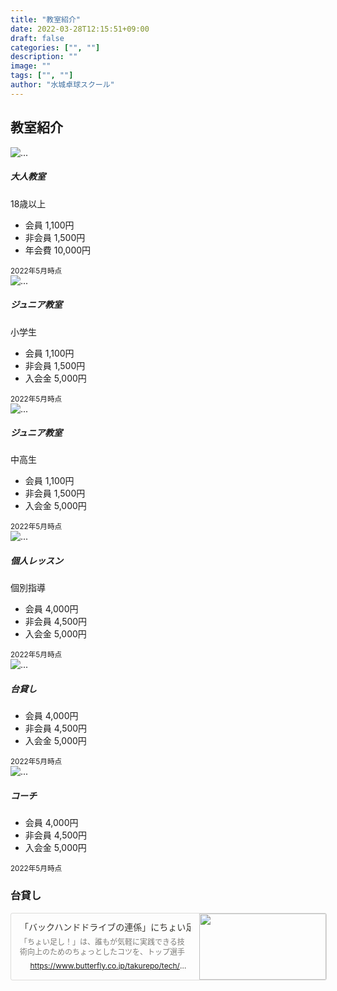 ```yaml
---
title: "教室紹介"
date: 2022-03-28T12:15:51+09:00
draft: false
categories: ["", ""]
description: ""
image: ""
tags: ["", ""]
author: "水城卓球スクール"
---
```


## 教室紹介

<!-- =======================
Price-1 START -->
<div class="card-group">
    <div class="card">
        <img src="/images/blog/106.jpg" class="card-img-top" alt="...">
        <div class="card-body">
            <h5 class="card-title">大人教室</h5>
            <p class="card-text">18歳以上</p>
            <ul class="list-group list-group-flush">
            <li class="list-group-item">会員 1,100円</li>
            <li class="list-group-item">非会員 1,500円</li>
            <li class="list-group-item">年会費 10,000円</li>
            </ul>
        </div>
        <div class="card-footer">
            <small class="text-muted">2022年5月時点</small>
        </div>
    </div>
    <div class="card">
        <img src="/images/blog/107.jpg" class="card-img-top" alt="...">
        <div class="card-body">
            <h5 class="card-title">ジュニア教室</h5>
            <p class="card-text">小学生</p>
            <ul class="list-group list-group-flush">
            <li class="list-group-item">会員 1,100円</li>
            <li class="list-group-item">非会員 1,500円</li>
            <li class="list-group-item">入会金 5,000円</li>
            </ul>
        </div>
        <div class="card-footer">
            <small class="text-muted">2022年5月時点</small>
        </div>
    </div>
    <div class="card">
        <img src="/images/blog/107.jpg" class="card-img-top" alt="...">
        <div class="card-body">
            <h5 class="card-title">ジュニア教室</h5>
            <p class="card-text">中高生</p>
            <ul class="list-group list-group-flush">
            <li class="list-group-item">会員 1,100円</li>
            <li class="list-group-item">非会員 1,500円</li>
            <li class="list-group-item">入会金 5,000円</li>
            </ul>
        </div>
        <div class="card-footer">
            <small class="text-muted">2022年5月時点</small>
        </div>
    </div>
</div>
<div class="card-group">
    <div class="card">
        <img src="/images/blog/103.jpg" class="card-img-top" alt="...">
        <div class="card-body">
            <h5 class="card-title">個人レッスン</h5>
            <p class="card-text">個別指導</p>
            <ul class="list-group list-group-flush">
            <li class="list-group-item">会員 4,000円</li>
            <li class="list-group-item">非会員 4,500円</li>
            <li class="list-group-item">入会金 5,000円</li>
            </ul>
        </div>
        <div class="card-footer">
            <small class="text-muted">2022年5月時点</small>
        </div>
    </div>
    <div class="card">
        <img src="/images/blog/103.jpg" class="card-img-top" alt="...">
        <div class="card-body">
            <h5 class="card-title">台貸し</h5>
            <p class="card-text"></p>
            <ul class="list-group list-group-flush">
            <li class="list-group-item">会員 4,000円</li>
            <li class="list-group-item">非会員 4,500円</li>
            <li class="list-group-item">入会金 5,000円</li>
            </ul>
        </div>
        <div class="card-footer">
            <small class="text-muted">2022年5月時点</small>
        </div>
    </div>
    <div class="card">
        <img src="/images/blog/103.jpg" class="card-img-top" alt="...">
        <div class="card-body">
            <h5 class="card-title">コーチ</h5>
            <p class="card-text"></p>
            <ul class="list-group list-group-flush">
            <li class="list-group-item">会員 4,000円</li>
            <li class="list-group-item">非会員 4,500円</li>
            <li class="list-group-item">入会金 5,000円</li>
            </ul>
        </div>
        <div class="card-footer">
            <small class="text-muted">2022年5月時点</small>
        </div>
    </div>
</div>
<!-- =======================
Price-1 END -->

### 台貸し


<a rel="noopener noreferrer" href="https://www.butterfly.co.jp/takurepo/tech/detail/020713.html" style="display: block; color: inherit; text-decoration: none; flex-grow: 1; min-width: 0px;"><div class="notion-focusable" role="button" tabindex="0" style="user-select: none; transition: background 20ms ease-in 0s; cursor: pointer; width: 100%; display: flex; flex-wrap: wrap-reverse; align-items: stretch; text-align: left; overflow: hidden; border: 1px solid rgba(55, 53, 47, 0.16); border-radius: 3px; position: relative; color: inherit; fill: inherit;"><div style="flex: 4 1 180px; padding: 12px 14px 14px; overflow: hidden; text-align: left;"><div style="font-size: 14px; line-height: 20px; color: rgb(55, 53, 47); white-space: nowrap; overflow: hidden; text-overflow: ellipsis; min-height: 24px; margin-bottom: 2px;">「バックハンドドライブの連係」にちょい足し！姿勢と打球点に注目｜卓球レポート</div><div style="font-size: 12px; line-height: 16px; color: rgba(55, 53, 47, 0.65); height: 32px; overflow: hidden;">「ちょい足し！」は、誰もが気軽に実践できる技術向上のためのちょっとしたコツを、トップ選手たちが先生になってピンポイントで教えてくれる企画です。　定番料理がどこにでもある食材や調味料をほんの少し足すことでぐんとおいしくなるように、卓球もちょい足しポイントを実践すればレベルアップ間違いなし！？　今回は、ラリー戦に抜群の強さを誇る ...</div><div style="display: flex; margin-top: 6px;"><img src="/images/blog/107.jpg" style="width: 16px; height: 16px; min-width: 16px; margin-right: 6px;"><div style="font-size: 12px; line-height: 16px; color: rgb(55, 53, 47); white-space: nowrap; overflow: hidden; text-overflow: ellipsis;">https://www.butterfly.co.jp/takurepo/tech/detail/020713.html</div></div></div><div style="flex: 1 1 180px; display: block; position: relative;"><div style="position: absolute; inset: 0px;"><div style="width: 100%; height: 100%;"><img src="/images/blog/107.jpg" style="display: block; object-fit: cover; border-radius: 1px; width: 100%; height: 100%;"></div></div></div></div></a>
